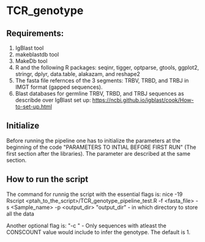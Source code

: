 # TCR_genotype

## Requirements:
1. IgBlast tool
2. makeblastdb tool
3. MakeDb tool
4. R and the following R packages: seqinr, tigger, optparse, gtools, ggplot2, stringr, dplyr, data.table, alakazam, and reshape2
5. The fasta file refernces of the 3 segments: TRBV, TRBD, and TRBJ in IMGT format (gapped sequences).
6. Blast databases for germline TRBV, TRBD, and TRBJ sequences as describde over IgBlast set up: https://ncbi.github.io/igblast/cook/How-to-set-up.html

## Initialize
Before running the pipeline one has to initialize the parameters at the beginning of the code "PARAMETERS TO INTIAL BEFORE FIRST RUN" (The first section after the libraries).
The parameter are described at the same section.

## How to run the script
The command for runnig the script with the essential flags is:
nice -19 Rscript <ptah_to_the_script>/TCR_genotype_pipeline_test.R -f <fasta_file> -s <Sample_name> -p <output_dir>
"output_dir" - in which directory to store all the data

Another optional flag is: "-c <CONSCOUNT>" - Only sequences with atleast the CONSCOUNT value would include to infer the genotype. The default is 1.  

